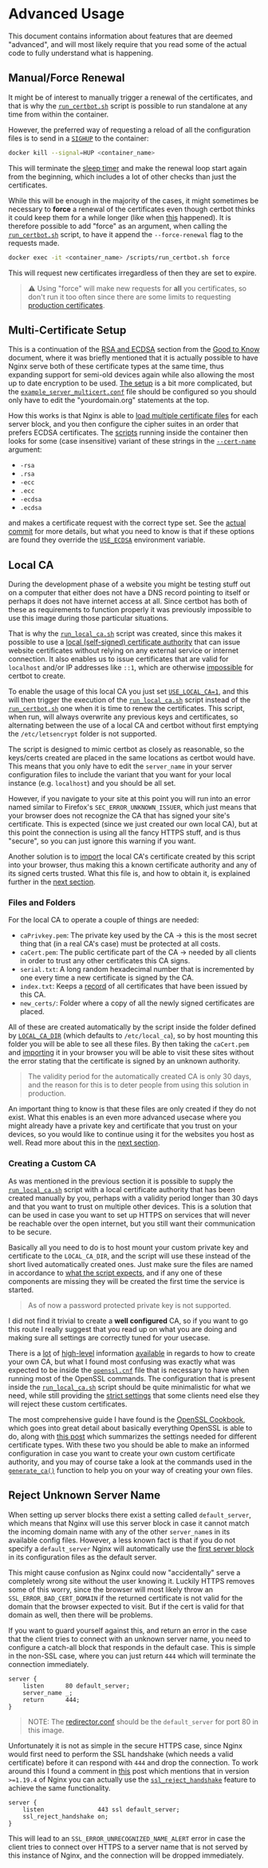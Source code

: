 # Advanced Usage

This document contains information about features that are deemed "advanced",
and will most likely require that you read some of the actual code to fully
understand what is happening.

## Manual/Force Renewal
It might be of interest to manually trigger a renewal of the certificates, and
that is why the [`run_certbot.sh`](../src/scripts/run_certbot.sh) script is
possible to run standalone at any time from within the container.

However, the preferred way of requesting a reload of all the configuration files
is to send in a [`SIGHUP`][1] to the container:

```bash
docker kill --signal=HUP <container_name>
```

This will terminate the [sleep timer](./good_to_know.md#renewal-check-interval)
and make the renewal loop start again from the beginning, which includes a lot
of other checks than just the certificates.

While this will be enough in the majority of the cases, it might sometimes be
necessary to **force** a renewal of the certificates even though certbot thinks
it could keep them for a while longer (like when [this][2] happened). It is
therefore possible to add "force" as an argument, when calling the
[`run_certbot.sh`](../src/scripts/run_certbot.sh) script, to have it append
the `--force-renewal` flag to the requests made.

```bash
docker exec -it <container_name> /scripts/run_certbot.sh force
```

This will request new certificates irregardless of then they are set to expire.

> :warning: Using "force" will make new requests for **all** you certificates,
  so don't run it too often since there are some limits to requesting
  [production certificates][3].


## Multi-Certificate Setup
This is a continuation of the
[RSA and ECDSA](./good_to_know.md#ecdsa-and-rsa-certificates) section from
the [Good to Know](./good_to_know.md) document, where it was briefly mentioned
that it is actually possible to have Nginx serve both of these certificate
types at the same time, thus expanding support for semi-old devices again while
also allowing the most up to date encryption to be used. [The setup][4] is a
bit more complicated, but the
[`example_server_multicert.conf`](../examples/example_server_multicert.conf)
file should be configured so you should only have to edit the "yourdomain.org"
statements at the top.

How this works is that Nginx is able to [load multiple certificate files][5]
for each server block, and you then configure the cipher suites in an order
that prefers ECDSA certificates. The [scripts](../src/scripts/run_certbot.sh)
running inside the container then looks for some (case insensitive) variant of
these strings in the
[`--cert-name`](./good_to_know.md#how-the-script-add-domain-names-to-certificate-requests)
argument:

- `-rsa`
- `.rsa`
- `-ecc`
- `.ecc`
- `-ecdsa`
- `.ecdsa`

and makes a certificate request with the correct type set. See the
[actual commit][6] for more details, but what you need to know is that if
these options are found they override the [`USE_ECDSA`](../README.md#optional)
environment variable.


## Local CA
During the development phase of a website you might be testing stuff out on a
computer that either does not have a DNS record pointing to itself or perhaps
it does not have internet access at all. Since certbot has both of these as
requirements to function properly it was previously impossible to use this
image during those particular situations.

That is why the [`run_local_ca.sh`](../src/scripts/run_local_ca.sh) script was
created, since this makes it possible to use a
[local (self-signed) certificate authority][10] that can issue website
certificates without relying on any external service or internet connection.
It also enables us to issue certificates that are valid for `localhost` and/or
IP addresses like `::1`, which are otherwise [impossible][7] for certbot to
create.

To enable the usage of this local CA you just set
[`USE_LOCAL_CA=1`](../README.md#advanced), and this will then trigger the
execution of the [`run_local_ca.sh`](../src/scripts/run_local_ca.sh) script
instead of the [`run_certbot.sh`](../src/scripts/run_certbot.sh) one when it is
time to renew the certificates. This script, when run, will always overwrite
any previous keys and certificates, so alternating between the use of a local
CA and certbot without first emptying the `/etc/letsencrypt` folder is not
supported.

The script is designed to mimic certbot as closely as reasonable, so the
keys/certs created are placed in the same locations as certbot would have. This
means that you only have to edit the `server_name` in your server configuration
files to include the variant that you want for your local instance (e.g.
`localhost`) and you should be all set.

However, if you navigate to your site at this point you will run into an error
named similar to Firefox's `SEC_ERROR_UNKNOWN_ISSUER`, which just means that
your browser does not recognize the CA that has signed your site's certificate.
This is expected (since we just created our own local CA), but at this point
the connection is using all the fancy HTTPS stuff, and is thus "secure", so you
can just ignore this warning if you want.

Another solution is to [import][9] the local CA's certificate created by this
script into your browser, thus making this a known certificate authority and
any of its signed certs trusted. What this file is, and how to obtain it, is
explained further in the [next section](#files-and-folders).


### Files and Folders
For the local CA to operate a couple of things are needed:

- `caPrivkey.pem`: The private key used by the CA -> this is the most secret
                   thing that (in a real CA's case) must be protected at all
                   costs.
- `caCert.pem`: The public certificate part of the CA -> needed by all clients
                in order to trust any other certificates this CA signs.
- `serial.txt`: A long random hexadecimal number that is incremented by one
                every time a new certificate is signed by the CA.
- `index.txt`: Keeps a [record][8] of all certificates that have been issued
               by this CA.
- `new_certs/`: Folder where a copy of all the newly signed certificates are
                placed.

All of these are created automatically by the script inside the folder defined
by [`LOCAL_CA_DIR`](../src/scripts/run_local_ca.sh) (which defaults to
`/etc/local_ca`), so by host mounting this folder you will be able to see all
these files. By then taking the `caCert.pem` and [importing][9] it in your
browser you will be able to visit these sites without the error stating that
the certificate is signed by an unknown authority.

> The validity period for the automatically created CA is only 30 days, and the
  reason for this is to deter people from using this solution in production.

An important thing to know is that these files are only created if they do
not exist. What this enables is an even more advanced usecase where you might
already have a private key and certificate that you trust on your devices, so
you would like to continue using it for the websites you host as well. Read
more about this in the [next section](#creating-a-custom-ca).


### Creating a Custom CA
As was mentioned in the previous section it is possible to supply the
[`run_local_ca.sh`](../src/scripts/run_local_ca.sh) script with a local
certificate authority that has been created manually by you, perhaps with a
validity period longer than 30 days and that you want to trust on multiple
other devices. This is a solution that can be used in case you want to set up
HTTPS on services that will never be reachable over the open internet, but you
still want their communication to be secure.

Basically all you need to do is to host mount your custom private key and
certificate to the `LOCAL_CA_DIR`, and the script will use these instead of
the short lived automatically created ones. Just make sure the files are named
in accordance to [what the script expects](#files-and-folders), and if any one
of these components are missing they will be created the first time the service
is started.

> As of now a password protected private key is not supported.

I did not find it trivial to create a **well configured** CA, so if you want
to go this route I really suggest that you read up on what you are doing and
making sure all settings are correctly tuned for your usecase.

There is a [lot][11] of [high-level][12] information [available][13] in regards
to how to create your own CA, but what I found most confusing was exactly what
was expected to be inside the [`openssl.cnf`][14] file that is necessary to
have when running most of the OpenSSL commands. The configuration that is
present inside the [`run_local_ca.sh`](../src/scripts/run_local_ca.sh) script
should be quite minimalistic for what we need, while still providing the
[strict settings][15] that some clients need else they will reject these
custom certificates.

The most comprehensive guide I have found is the [OpenSSL Cookbook][17],
which goes into great detail about basically everything OpenSSL is able to do,
along with [this post][16] which summarizes the settings needed for different
certificate types. With these two you should be able to make an informed
configuration in case you want to create your own custom certificate authority,
and you may of course take a look at the commands used in the
[`generate_ca()`](../src/scripts/run_local_ca.sh) function to help you on your
way of creating your own files.


## Reject Unknown Server Name
When setting up server blocks there exist a setting called `default_server`,
which means that Nginx will use this server block in case it cannot match
the incoming domain name with any of the other `server_name`s in its available
config files. However, a less known fact is that if you do not specify a
`default_server` Nginx will automatically use the [first server block][20] in
its configuration files as the default server.

This might cause confusion as Nginx could now "accidentally" serve a
completely wrong site without the user knowing it. Luckily HTTPS removes some
of this worry, since the browser will most likely throw an
`SSL_ERROR_BAD_CERT_DOMAIN` if the returned certificate is not valid for the
domain that the browser expected to visit. But if the cert is valid for that
domain as well, then there will be problems.

If you want to guard yourself against this, and return an error in the case
that the client tries to connect with an unknown server name, you need to
configure a catch-all block that responds in the default case. This is simple
in the non-SSL case, where you can just return `444` which will terminate the
connection immediately.

```
server {
    listen      80 default_server;
    server_name _;
    return      444;
}
```

> NOTE: The [redirector.conf](../src/nginx_conf.d/redirector.conf) should be
        the `default_server` for port 80 in this image.

Unfortunately it is not as simple in the secure HTTPS case, since Nginx would
first need to perform the SSL handshake (which needs a valid certificate)
before it can respond with `444` and drop the connection. To work around this
I found a comment in [this][18] post which mentions that in version `>=1.19.4`
of Nginx you can actually use the [`ssl_reject_handshake`][19] feature to
achieve the same functionality.

```
server {
    listen               443 ssl default_server;
    ssl_reject_handshake on;
}
```

This will lead to an `SSL_ERROR_UNRECOGNIZED_NAME_ALERT` error in case the
client tries to connect over HTTPS to a server name that is not served by this
instance of Nginx, and the connection will be dropped immediately.






[1]: https://github.com/JonasAlfredsson/docker-nginx-certbot/commit/bf2c1354f55adffadc13b1f1792e205f9dd25f86
[2]: https://community.letsencrypt.org/t/revoking-certain-certificates-on-march-4/114864
[3]: https://letsencrypt.org/docs/rate-limits/
[4]: https://medium.com/hackernoon/rsa-and-ecdsa-hybrid-nginx-setup-with-letsencrypt-certificates-ee422695d7d3
[5]: https://scotthelme.co.uk/hybrid-rsa-and-ecdsa-certificates-with-nginx/
[6]: https://github.com/JonasAlfredsson/docker-nginx-certbot/commit/9195bf02cb200dcec8206b46da971734b1d6669f
[7]: https://letsencrypt.org/docs/certificates-for-localhost/
[8]: https://pki-tutorial.readthedocs.io/en/latest/cadb.html
[9]: https://support.securly.com/hc/en-us/articles/360008547993-How-to-Install-Securly-s-SSL-Certificate-in-Firefox-on-Windows
[10]: https://gist.github.com/Soarez/9688998
[11]: https://gist.github.com/fntlnz/cf14feb5a46b2eda428e000157447309
[12]: https://github.com/llekn/openssl-ca
[13]: https://jamielinux.com/docs/openssl-certificate-authority/create-the-root-pair.html
[14]: https://github.com/llekn/openssl-ca/blob/master/openssl.cnf
[15]: https://derflounder.wordpress.com/2019/06/06/new-tls-security-requirements-for-ios-13-and-macos-catalina-10-15/
[16]: https://superuser.com/questions/738612/openssl-ca-keyusage-extension/1248085#1248085
[17]: https://www.feistyduck.com/library/openssl-cookbook/online/ch-openssl.html
[18]: https://serverfault.com/a/631073
[19]: https://nginx.org/en/docs/http/ngx_http_ssl_module.html#ssl_reject_handshake
[20]: https://nginx.org/en/docs/http/request_processing.html
